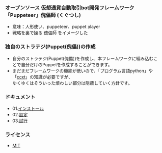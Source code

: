 ### オープンソース 仮想通貨自動取引bot開発フレームワーク「Puppeteer」傀儡師 (くぐつし)

- 意味：人形使い、puppeteer、puppet player
- 戦略を裏で操る 傀儡師 をイメージした

### 独自のストラテジ(Puppet(傀儡))の作成

- 自分のストラテジ(Puppet(傀儡))を作成し、本フレームワークに組み込むことで自分だけのPuppetを作成することができます。
- まだまだフレームワークの機能が低いので、「プログラム言語python」や「[ccxt](https://github.com/ccxt/ccxt)」の知識が必要ですが、   
ゆくゆくはそういった煩わしい部分は隠蔽していく方針です。

### ドキュメント

- 01.[インストール](./docs/01_install.md)
- 02.[設定](./docs/02_setting.md)
- 03.[試行](./docs/03_test_run.md)

### ライセンス

- [MIT](./LICENSE.txt)
